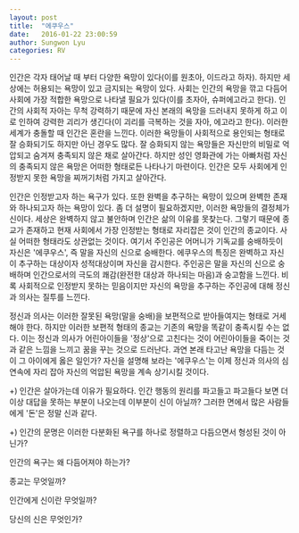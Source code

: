 ```yaml
---
layout: post
title:  "에쿠우스"
date:   2016-01-22 23:00:59
author: Sungwon Lyu
categories: RV
---
```

인간은 각자 태어날 때 부터 다양한 욕망이 있다(이를 원초아, 이드라고 하자). 하지만 세상에는 허용되는 욕망이 있고 금지되는 욕망이 있다. 사회는 인간의 욕망을 깎고 다듬어 사회에 가장 적합한 욕망으로 나타낼 필요가 있다(이를 초자아, 슈퍼에고라고 한다). 인간의 사회적 자아는 무척 강력하기 때문에 자신 본래의 욕망을 드러내지 못하게 하고 이로 인하여 강력한 괴리가 생긴다(이 괴리를 극복하는 것을 자아, 에고라고 한다). 이러한 세계가 충돌할 때 인간은 혼란을 느낀다. 이러한 욕망들이 사회적으로 용인되는 형태로 잘 승화되기도 하지만 아닌 경우도 많다. 잘 승화되지 않는 욕망들은 자신만의 비밀로 억압되고 숨겨져 충족되지 않은 채로 살아간다. 하지만 성인 영화관에 가는 아빠처럼 자신의 충족되지 않은 욕망은 어떠한 형태로든 나타나기 마련이다. 인간은 모두 사회에게 인정받지 못한 욕망을 찌꺼기처럼 가지고 살아간다. 

 인간은 인정받고자 하는 욕구가 있다. 또한 완벽을 추구하는 욕망이 있으며 완벽한 존재와 하나되고자 하는 욕망이 있다. 좀 더 설명이 필요하겠지만, 이러한 욕망들의 결정체가 신이다. 세상은 완벽하지 않고 불안하며 인간은 삶의 이유를 못찾는다. 그렇기 때문에 종교가 존재하고 현재 사회에서 가장 인정받는 형태로 자리잡은 것이 인간의 종교이다. 사실 어떠한 형태라도 상관없는 것이다. 여기서 주인공은 어머니가 기독교를 숭배하듯이 자신은 '에쿠우스', 즉 말을 자신의 신으로 숭배한다. 에쿠우스의 특징은 완벽하고 자신이 추구하는 대상이자 성적대상이며 자신을 감시한다. 주인공은 말을 자신의 신으로 숭배하며 인간으로서의 극도의 쾌감(완전한 대상과 하나되는 마음)과 숭고함을 느낀다. 비록 사회적으로 인정받지 못하는 믿음이지만 자신의 욕망을 추구하는 주인공에 대해 정신과 의사는 질투를 느낀다.

 정신과 의사는 이러한 잘못된 욕망(말을 숭배)을 보편적으로 받아들여지는 형태로 거세해야 한다. 하지만 이러한 보편적 형태의 종교는 기존의 욕망을 똑같이 충족시킬 수는 없다. 이는 정신과 의사가 어린아이들을 '정상'으로 고친다는 것이 어린아이들을 죽이는 것과 같은 느낌을 느끼고 꿈을 꾸는 것으로 드러난다. 과연 본래 타고난 욕망을 다듬는 것이 그 아이에게 옳은 일인가? 자신을 설명해 보라는 '에쿠우스'는 이제 정신과 의사의 심연속에 자리 잡아 자신의 억압된 욕망을 계속 상기시킬 것이다.

+) 인간은 살아가는데 이유가 필요하다. 인간 행동의 원리를 파고들고 파고들다 보면 더이상 대답을 못하는 부분이 나오는데 이부분이 신이 아닐까? 그러한 면에서 많은 사람들에게 '돈'은 정말 신과 같다.

+) 인간의 문명은 이러한 다분화된 욕구를 하나로 정렬하고 다듬으면서 형성된 것이 아닌가?

인간의 욕구는 왜 다듬어져야 하는가?

종교는 무엇일까?

인간에게 신이란 무엇일까?

당신의 신은 무엇인가?
